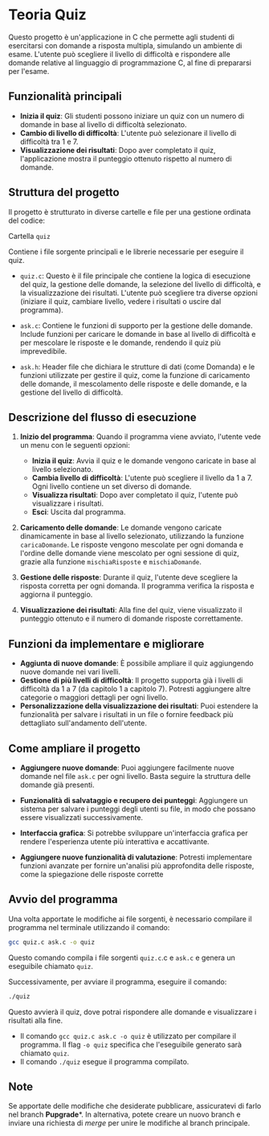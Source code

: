 # Teoria Quiz

Questo progetto è un'applicazione in C che permette agli studenti di esercitarsi con domande a risposta multipla, simulando un ambiente di esame. L'utente può scegliere il livello di difficoltà e rispondere alle domande relative al linguaggio di programmazione C, al fine di prepararsi per l'esame.

## Funzionalità principali

- **Inizia il quiz**: Gli studenti possono iniziare un quiz con un numero di domande in base al livello di difficoltà selezionato.
- **Cambio di livello di difficoltà**: L'utente può selezionare il livello di difficoltà tra 1 e 7.
- **Visualizzazione dei risultati**: Dopo aver completato il quiz, l'applicazione mostra il punteggio ottenuto rispetto al numero di domande.

## Struttura del progetto

Il progetto è strutturato in diverse cartelle e file per una gestione ordinata del codice:

Cartella `quiz`

Contiene i file sorgente principali e le librerie necessarie per eseguire il quiz.

- `quiz.c`: Questo è il file principale che contiene la logica di esecuzione del quiz, la gestione delle domande, la selezione del livello di difficoltà, e la visualizzazione dei risultati. L'utente può scegliere tra diverse opzioni (iniziare il quiz, cambiare livello, vedere i risultati o uscire dal programma).

- `ask.c`: Contiene le funzioni di supporto per la gestione delle domande. Include funzioni per caricare le domande in base al livello di difficoltà e per mescolare le risposte e le domande, rendendo il quiz più imprevedibile.

- `ask.h`: Header file che dichiara le strutture di dati (come Domanda) e le funzioni utilizzate per gestire il quiz, come la funzione di caricamento delle domande, il mescolamento delle risposte e delle domande, e la gestione del livello di difficoltà.

## Descrizione del flusso di esecuzione

1. **Inizio del programma**: Quando il programma viene avviato, l'utente vede un menu con le seguenti opzioni:

   - **Inizia il quiz**: Avvia il quiz e le domande vengono caricate in base al livello selezionato.
   - **Cambia livello di difficoltà**: L'utente può scegliere il livello da 1 a 7. Ogni livello contiene un set diverso di domande.
   - **Visualizza risultati**: Dopo aver completato il quiz, l'utente può visualizzare i risultati.
   - **Esci**: Uscita dal programma.

2. **Caricamento delle domande**: Le domande vengono caricate dinamicamente in base al livello selezionato, utilizzando la funzione `caricaDomande`. Le risposte vengono mescolate per ogni domanda e l'ordine delle domande viene mescolato per ogni sessione di quiz, grazie alla funzione `mischiaRisposte` e `mischiaDomande`.

3. **Gestione delle risposte**: Durante il quiz, l'utente deve scegliere la risposta corretta per ogni domanda. Il programma verifica la risposta e aggiorna il punteggio.

4. **Visualizzazione dei risultati**: Alla fine del quiz, viene visualizzato il punteggio ottenuto e il numero di domande risposte correttamente.

## Funzioni da implementare e migliorare

- **Aggiunta di nuove domande**: È possibile ampliare il quiz aggiungendo nuove domande nei vari livelli.
- **Gestione di più livelli di difficoltà**: Il progetto supporta già i livelli di difficoltà da 1 a 7 (da capitolo 1 a capitolo 7). Potresti aggiungere altre categorie o maggiori dettagli per ogni livello.
- **Personalizzazione della visualizzazione dei risultati**: Puoi estendere la funzionalità per salvare i risultati in un file o fornire feedback più dettagliato sull'andamento dell'utente.

## Come ampliare il progetto

- **Aggiungere nuove domande**: Puoi aggiungere facilmente nuove domande nel file `ask.c` per ogni livello. Basta seguire la struttura delle domande già presenti.

- **Funzionalità di salvataggio e recupero dei punteggi**: Aggiungere un sistema per salvare i punteggi degli utenti su file, in modo che possano essere visualizzati successivamente.

- **Interfaccia grafica**: Si potrebbe sviluppare un'interfaccia grafica per rendere l'esperienza utente più interattiva e accattivante.

- **Aggiungere nuove funzionalità di valutazione**: Potresti implementare funzioni avanzate per fornire un'analisi più approfondita delle risposte, come la spiegazione delle risposte corrette

## Avvio del programma

Una volta apportate le modifiche ai file sorgenti, è necessario compilare il programma nel terminale utilizzando il comando:

```bash
gcc quiz.c ask.c -o quiz
```

Questo comando compila i file sorgenti `quiz.c`.c e `ask.c` e genera un eseguibile chiamato `quiz`.

Successivamente, per avviare il programma, eseguire il comando:

```bash
./quiz
```
Questo avvierà il quiz, dove potrai rispondere alle domande e visualizzare i risultati alla fine.

- Il comando `gcc quiz.c ask.c -o quiz` è utilizzato per compilare il programma. Il flag `-o quiz` specifica che l'eseguibile generato sarà chiamato `quiz`.
- Il comando `./quiz` esegue il programma compilato.

## Note

Se apportate delle modifiche che desiderate pubblicare, assicuratevi di farlo nel branch **Pupgrade***. In alternativa, potete creare un nuovo branch e inviare una richiesta di *merge* per unire le modifiche al branch principale.
